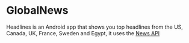# GlobalNews
Headlines is an Android app that shows you top headlines from the US, Canada, UK, France, Sweden and Egypt, it uses the [News API](https://newsapi.org/)
